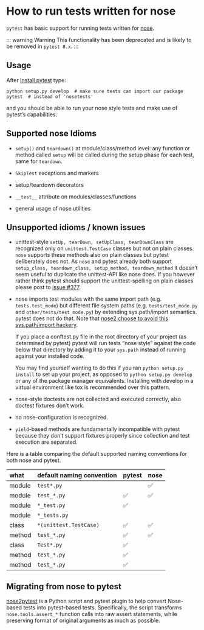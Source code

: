 # How to run tests written for nose

`pytest` has basic support for running tests written for [nose](https://nose.readthedocs.io/en/latest/).

::: warning Warning
This functionality has been deprecated and is likely to be removed in `pytest 8.x`.
:::

## Usage
After [Install pytest](/python/pytest/get_started#install-pytest) type:

```shell
python setup.py develop  # make sure tests can import our package
pytest  # instead of 'nosetests'
```

and you should be able to run your nose style tests and make use of pytest’s capabilities.

## Supported nose Idioms

- `setup()` and `teardown()` at module/class/method level: any function or method called `setup` will be called during the setup phase for each test, same for `teardown`.

- `SkipTest` exceptions and markers

- setup/teardown decorators

- `__test__` attribute on modules/classes/functions

- general usage of nose utilities

## Unsupported idioms / known issues

- unittest-style `setUp, tearDown, setUpClass, tearDownClass` are recognized only on `unittest.TestCase` classes but not on plain classes. `nose` supports these methods also on plain classes but pytest deliberately does not. As `nose` and pytest already both support `setup_class, teardown_class, setup_method, teardown_method` it doesn’t seem useful to duplicate the unittest-API like nose does. If you however rather think pytest should support the unittest-spelling on plain classes please post to [issue #377](https://github.com/pytest-dev/pytest/issues/377).

- nose imports test modules with the same import path (e.g. `tests.test_mode`) but different file system paths (e.g. `tests/test_mode.py` and `other/tests/test_mode.py`) by extending sys.path/import semantics. pytest does not do that. Note that [nose2 choose to avoid this sys.path/import hackery](https://nose2.readthedocs.io/en/latest/differences.html#test-discovery-and-loading).

    If you place a conftest.py file in the root directory of your project (as determined by pytest) pytest will run tests “nose style” against the code below that directory by adding it to your `sys.path` instead of running against your installed code.

    You may find yourself wanting to do this if you ran `python setup.py install` to set up your project, as opposed to `python setup.py develop` or any of the package manager equivalents. Installing with develop in a virtual environment like tox is recommended over this pattern.

- nose-style doctests are not collected and executed correctly, also doctest fixtures don’t work.

- no nose-configuration is recognized.

- `yield`-based methods are fundamentally incompatible with pytest because they don’t support fixtures properly since collection and test execution are separated.

Here is a table comparing the default supported naming conventions for both nose and pytest.

| what   | default naming convention | pytest | nose |
| :----- | :------------------------ | :----- | :--- |
| module | `test*.py`                  |        | ✅    |
| module | `test_*.py`                | ✅      | ✅    |
| module | `*_test.py`                | ✅      |      |
| module | `*_tests.py`                |        |      |
| class  | `*(unittest.TestCase)`      | ✅      | ✅    |
| method | `test_*.py`                 | ✅      | ✅    |
| class  | `Test*.py`                  | ✅      |      |
| method | `test_*.py`                 | ✅      |      |
| method | `test_*.py`                 | ✅      |      |


## Migrating from nose to pytest

[nose2pytest](https://github.com/pytest-dev/nose2pytest) is a Python script and pytest plugin to help convert Nose-based tests into pytest-based tests. Specifically, the script transforms `nose.tools.assert_*` function calls into raw assert statements, while preserving format of original arguments as much as possible.